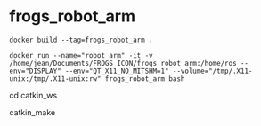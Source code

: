# frogs_robot_arm


```
docker build --tag=frogs_robot_arm .
```

```
docker run --name="robot_arm" -it -v /home/jean/Documents/FROGS_ICON/frogs_robot_arm:/home/ros --env="DISPLAY" --env="QT_X11_NO_MITSHM=1" --volume="/tmp/.X11-unix:/tmp/.X11-unix:rw" frogs_robot_arm bash
```

cd catkin_ws

catkin_make 
